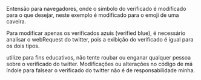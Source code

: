 Entensão para navegadores, onde o simbolo do verificado é modificado para o que desejar, neste exemplo é modificado para o emoji de uma caveira.

Para modificar apenas os verificados azuis (verified blue), é necessário analisar o webRequest do twitter, pois a exibição do verificado é igual para os dois tipos.

utilize para fins educativos, não tente roubar ou enganar qualquer pessoa sobre o verificado do twitter.
Modificações ou alterações no código de má índole para falsear o verificado do twitter não é de responsabilidade minha.
